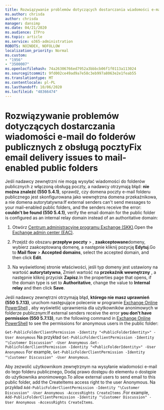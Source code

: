```yaml
---
title: Rozwiązywanie problemów dotyczących dostarczania wiadomości e-mail do folderów publicznych z obsługą poczty
ms.author: chrisda
author: chrisda
manager: dansimp
ms.date: 04/21/2020
ms.audience: ITPro
ms.topic: article
ms.service: o365-administration
ROBOTS: NOINDEX, NOFOLLOW
localization_priority: Normal
ms.custom:
- "1956"
- "3500007"
ms.openlocfilehash: 74a26306766ed7952a3bbbcb06f1f0113a113024
ms.sourcegitcommit: 9fd002ce49ad9a7e58c3eb997a8063e2e1feab55
ms.translationtype: MT
ms.contentlocale: pl-PL
ms.lasthandoff: 10/06/2020
ms.locfileid: "48366474"
---
```

# <a name="fix-email-delivery-issues-to-mail-enabled-public-folders"></a><span data-ttu-id="9c1dd-102">Rozwiązywanie problemów dotyczących dostarczania wiadomości e-mail do folderów publicznych z obsługą poczty</span><span class="sxs-lookup"><span data-stu-id="9c1dd-102">Fix email delivery issues to mail-enabled public folders</span></span>

<span data-ttu-id="9c1dd-103">Jeśli nadawcy zewnętrzni nie mogą wysyłać wiadomości do folderów publicznych z włączoną obsługą poczty, a nadawcy otrzymają błąd: **nie można znaleźć (550 5.4.1)**, sprawdź, czy domena poczty e-mail folderu publicznego jest skonfigurowana jako wewnętrzna domena przekaźnikowa, a nie domena autorytatywna:</span><span class="sxs-lookup"><span data-stu-id="9c1dd-103">If external senders can't send messages to your mail-enabled public folders, and the senders receive the error: **couldn't be found (550 5.4.1)**, verify the email domain for the public folder is configured as an internal relay domain instead of an authoritative domain:</span></span>

1. <span data-ttu-id="9c1dd-104">Otwórz [Centrum administracyjne programu Exchange (SKK)](https://docs.microsoft.com/Exchange/exchange-admin-center).</span><span class="sxs-lookup"><span data-stu-id="9c1dd-104">Open the [Exchange admin center (EAC)](https://docs.microsoft.com/Exchange/exchange-admin-center).</span></span>

2. <span data-ttu-id="9c1dd-105">Przejdź do obszaru **przepływ poczty** \> , **zaakceptowane**domeny, wybierz zaakceptowaną domenę, a następnie kliknij pozycję **Edytuj**.</span><span class="sxs-lookup"><span data-stu-id="9c1dd-105">Go to **Mail flow** \> **Accepted domains**, select the accepted domain, and then click **Edit**.</span></span>

3. <span data-ttu-id="9c1dd-106">Na wyświetlonej stronie właściwości, jeśli typ domeny jest ustawiony na wartość **autorytatywna**, Zmień wartość na **przekaźnik wewnętrzny** , a następnie kliknij przycisk **Zapisz**.</span><span class="sxs-lookup"><span data-stu-id="9c1dd-106">In the properties page that opens, if the domain type is set to **Authoritative**, change the value to **Internal relay** and then click **Save**.</span></span>

<span data-ttu-id="9c1dd-107">Jeśli nadawcy zewnętrzni otrzymają błąd, **którego nie masz uprawnień (550 5.7.13)**, uruchom następujące polecenie w programie [Exchange Online PowerShell](https://docs.microsoft.com/powershell/exchange/exchange-online/connect-to-exchange-online-powershell/connect-to-exchange-online-powershell) , aby wyświetlić uprawnienia dla użytkowników anonimowych w folderze publicznym:</span><span class="sxs-lookup"><span data-stu-id="9c1dd-107">If external senders receive the error **you don't have permission (550 5.7.13)**, run the following command in [Exchange Online PowerShell](https://docs.microsoft.com/powershell/exchange/exchange-online/connect-to-exchange-online-powershell/connect-to-exchange-online-powershell) to see the permissions for anonymous users in the public folder:</span></span>

<span data-ttu-id="9c1dd-108">`Get-PublicFolderClientPermission -Identity "<PublicFolderIdentity>" -User Anonymous` Na przykład `Get-PublicFolderClientPermission -Identity "\Customer Discussion" -User Anonymous` .</span><span class="sxs-lookup"><span data-stu-id="9c1dd-108">`Get-PublicFolderClientPermission -Identity "<PublicFolderIdentity>" -User Anonymous` For example, `Get-PublicFolderClientPermission -Identity "\Customer Discussion" -User Anonymous`.</span></span>

<span data-ttu-id="9c1dd-109">Aby zezwolić użytkownikom zewnętrznym na wysyłanie wiadomości e-mail do tego folderu publicznego, Dodaj prawo dostępu do elementu o dostępie do użytkownika anonimowego.</span><span class="sxs-lookup"><span data-stu-id="9c1dd-109">To allow external users to send email to this public folder, add the CreateItems access right to the user Anonymous.</span></span> <span data-ttu-id="9c1dd-110">Na przykład `Add-PublicFolderClientPermission -Identity "\Customer Discussion" -User Anonymous -AccessRights CreateItems` .</span><span class="sxs-lookup"><span data-stu-id="9c1dd-110">For example, `Add-PublicFolderClientPermission -Identity "\Customer Discussion" -User Anonymous -AccessRights CreateItems`.</span></span>
